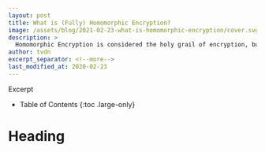 ```yaml
---
layout: post
title: What is (Fully) Homomorphic Encryption?
image: /assets/blog/2021-02-23-what-is-homomorphic-encryption/cover.svg
description: >
  Homomorphic Encryption is considered the holy grail of encryption, but was it and how can it be used?
author: tvdn
excerpt_separator: <!--more-->
last_modified_at: 2020-02-23
---
```


Excerpt

<!--more-->

- Table of Contents
  {:toc .large-only}

# Heading
